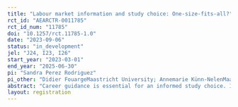 ```yaml
---
title: "Labour market information and study choice: One-size-fits-all?"
rct_id: "AEARCTR-0011785"
rct_id_num: "11785"
doi: "10.1257/rct.11785-1.0"
date: "2023-09-06"
status: "in_development"
jel: "J24, I23, I26"
start_year: "2023-03-01"
end_year: "2025-06-30"
pi: "Sandra Perez Rodriguez"
pi_other: "Didier FouargeMaastricht University; Annemarie Künn-NelenMaastricht University"
abstract: "Career guidance is essential for an informed study choice. Information on labour demand (e.g., wages) is particularly relevant in order to help youngsters make study choice that fit current and future demand. However, experiments that make such labour market information available to youngsters do not always have the expected effect, suggesting that there is no one-size-fits-all solution. Responsiveness to such information is likely to depend on personal characteristics (e.g., gender and migration background), time and risk preferences and skill level (e.g., numeracy, literacy, graph literacy or economic literacy), as well as on the way the information is presented. In collaboration with one of the largest career guidance platforms in the Netherlands, we conduct a field experiment for 15-year-old students to investigate what format of presenting wage information has the strongest effect on study choice. Our experiment aims at expanding the literature in two ways. First, we analyse what format of labour market information has the strongest effect on study choice. We distinguish between a pictograph (bar chart vs. icon arrays), a (neutral or colourful) ladder or a table in providing wage information for occupations. We hypothesize that the effects depend on gender, socio-economic status, time and risk preferences and migration background. Second, we analyse to what extent the potential heterogeneous effects are driven by differences in numeracy, literacy, graph literacy and economic literacy skills. This enables us to distinguish whether different individuals make intrinsically different choices, or whether different choices are a result of different skill levels. We hypothesize that at least part of the effect of making different choices is the result of different skill levels. We would like to investigate whether differences in skills can fully explain the expected differences in responsiveness towards labour market information. This insight would not only contribute to scientific literature, but would be also highly valuable for policy makers as it provides directions on how to reduce inequality of opportunities by improving the way career guidance is provided."
layout: registration
---
```


